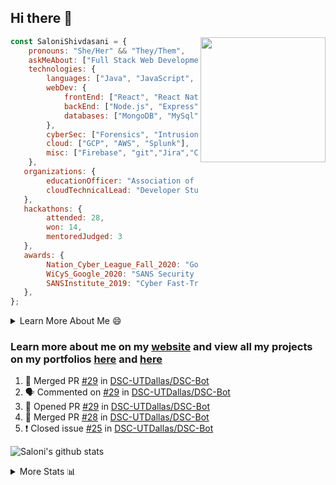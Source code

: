 ## Hi there 👋

<img align='right' src="https://storage.googleapis.com/saloni-shivdasani-resume/Saloni.png" width="200">

```javascript
const SaloniShivdasani = {
    pronouns: "She/Her" && "They/Them",
    askMeAbout: ["Full Stack Web Development", "Cloud Computing", "Cyber Security"],
    technologies: {
        languages: ["Java", "JavaScript", "SQL", "Python", "C++", "BASH", "R"],
        webDev: {
            frontEnd: ["React", "React Native", "Electron"],
            backEnd: ["Node.js", "Express", "Flask"],
            databases: ["MongoDB", "MySql"],
        },
        cyberSec: ["Forensics", "Intrusion Detection", "Security Operations", "Network and Application Penetration Testing"],
        cloud: ["GCP", "AWS", "Splunk"],
        misc: ["Firebase", "git","Jira","Confluence"]
    },
   organizations: {
        educationOfficer: "Association of Computer Machinery, UTD",
        cloudTechnicalLead: "Developer Students Club, UTD",
   },
   hackathons: {
        attended: 28,
        won: 14,
        mentoredJudged: 3
   },
   awards: {
        Nation_Cyber_League_Fall_2020: "Gold Bracket Competitor - Top 15% nationally",
        WiCyS_Google_2020: "SANS Security Training Scholarship",
        SANSInstitute_2019: "Cyber Fast-Track Game Quarter-Finalist",
   },
};
```

<!--START_SECTION:table-->
<details>

<summary>Learn More About Me 😄 </summary>

I am a junior at The University of Texas at Dallas, and I am currently majoring in Software Engineering with a concentration in Information Assurance. I am interested and have experience in full stack development, cloud computing, and cybersecurity. I hope to find opportunities where I can gain exposure to algorithm and project design. My ultimate aim is to develop futuristic products for users because I am inspired by the impact of computing on society.

I have experience in full stack web development through my participation and awards in hackathons where I have learnt and used React, Node.js, Express, MongoDB, Flask, NLTK, and React Native along with GIT, GCP, and Firebase. Last semester, I was also responsible for backend development for a project at a local NGO where I created a REST API using Node.js, Express, MongoDB and SQL and hosted it on servers using GCP. 

From my coursework and local competitions, I have skills in algorithms and data structures in Java, database management using SQL and machine learning using Python and R. I have also been a quarter-finalist in a national cybersecurity completion hosted by the SANS institute.

I am also actively involved in campus organization where I am the cloud technical lead for Developer Student Club, Mentor and Education Officer for Association of Computing Machinery, event planner for Women Mentoring Women in Engineering and IT Committee member for IEEE.

</details>

<!--END_SECTION:table-->

### Learn more about me on my [website](https://www.saloni-shivdasani.codes) and view all my projects on my portfolios [here](https://www.saloni-shivdasani.codes/projects) and  [here](http://devpost.com/SaloniS)

<!--START_SECTION:activity-->
1. 🎉 Merged PR [#29](https://github.com/DSC-UTDallas/DSC-Bot/pull/29) in [DSC-UTDallas/DSC-Bot](https://github.com/DSC-UTDallas/DSC-Bot)
2. 🗣 Commented on [#29](https://github.com/DSC-UTDallas/DSC-Bot/issues/29) in [DSC-UTDallas/DSC-Bot](https://github.com/DSC-UTDallas/DSC-Bot)
3. 💪 Opened PR [#29](https://github.com/DSC-UTDallas/DSC-Bot/pull/29) in [DSC-UTDallas/DSC-Bot](https://github.com/DSC-UTDallas/DSC-Bot)
4. 🎉 Merged PR [#28](https://github.com/DSC-UTDallas/DSC-Bot/pull/28) in [DSC-UTDallas/DSC-Bot](https://github.com/DSC-UTDallas/DSC-Bot)
5. ❗️ Closed issue [#25](https://github.com/DSC-UTDallas/DSC-Bot/issues/25) in [DSC-UTDallas/DSC-Bot](https://github.com/DSC-UTDallas/DSC-Bot)
<!--END_SECTION:activity-->

![Saloni's github stats](https://github-readme-stats.vercel.app/api?username=SaloniSS)

<!--START_SECTION:table-->
<details>

<summary>More Stats 📊 </summary>

<!--START_SECTION:waka-->
![Lines of code](https://img.shields.io/badge/From%20Hello%20World%20I%27ve%20Written-1.3%20million%20lines%20of%20code-blue)

**🐱 My Github Data** 

> 🏆 246 Contributions in the Year 2021
 > 
> 📦 546.8 kB Used in Github's Storage 
 > 
> 💼 Opted to Hire
 > 
> 📜 27 Public Repositories 
 > 
> 🔑 20 Private Repositories  
 > 
**I'm a Night 🦉** 

```text
🌞 Morning    194 commits    ████░░░░░░░░░░░░░░░░░░░░░   17.59% 
🌆 Daytime    229 commits    █████░░░░░░░░░░░░░░░░░░░░   20.76% 
🌃 Evening    374 commits    ████████░░░░░░░░░░░░░░░░░   33.91% 
🌙 Night      306 commits    ███████░░░░░░░░░░░░░░░░░░   27.74%

```
📅 **I'm Most Productive on Saturday** 

```text
Monday       105 commits    ██░░░░░░░░░░░░░░░░░░░░░░░   9.52% 
Tuesday      101 commits    ██░░░░░░░░░░░░░░░░░░░░░░░   9.16% 
Wednesday    99 commits     ██░░░░░░░░░░░░░░░░░░░░░░░   8.98% 
Thursday     68 commits     █░░░░░░░░░░░░░░░░░░░░░░░░   6.17% 
Friday       91 commits     ██░░░░░░░░░░░░░░░░░░░░░░░   8.25% 
Saturday     368 commits    ████████░░░░░░░░░░░░░░░░░   33.36% 
Sunday       271 commits    ██████░░░░░░░░░░░░░░░░░░░   24.57%

```


📊 **This Week I Spent My Time On** 

```text
⌚︎ Time Zone: America/Chicago

💬 Programming Languages: 
Other                    4 hrs 30 mins       ██████████████████░░░░░░░   74.43% 
Bash                     39 mins             ██░░░░░░░░░░░░░░░░░░░░░░░   10.91% 
PHP                      26 mins             █░░░░░░░░░░░░░░░░░░░░░░░░   7.41% 
Python                   11 mins             ░░░░░░░░░░░░░░░░░░░░░░░░░   3.24% 
JavaScript               9 mins              ░░░░░░░░░░░░░░░░░░░░░░░░░   2.75%

```

**I Mostly Code in JavaScript** 

```text
JavaScript               24 repos            ████████████░░░░░░░░░░░░░   48.0% 
Java                     5 repos             ██░░░░░░░░░░░░░░░░░░░░░░░   10.0% 
TypeScript               5 repos             ██░░░░░░░░░░░░░░░░░░░░░░░   10.0% 
Python                   4 repos             ██░░░░░░░░░░░░░░░░░░░░░░░   8.0% 
CSS                      3 repos             █░░░░░░░░░░░░░░░░░░░░░░░░   6.0%

```



<!--END_SECTION:waka-->

<!--END_SECTION:table-->

<!--
**SaloniSS/SaloniSS** is a ✨ _special_ ✨ repository because its `README.md` (this file) appears on your GitHub profile.

Here are some ideas to get you started:

- 🔭 I’m currently working on ...
- 🌱 I’m currently learning ...
- 👯 I’m looking to collaborate on ...
- 🤔 I’m looking for help with ...
- 💬 Ask me about ...
- 📫 How to reach me: ...
- 😄 Pronouns: ...
- ⚡ Fun fact: ...
-->
